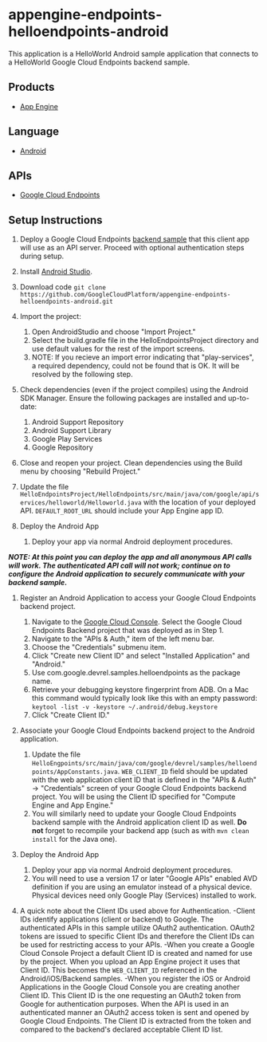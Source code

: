 appengine-endpoints-helloendpoints-android
==========================================

This application is a HelloWorld Android sample application that connects to a
HelloWorld Google Cloud Endpoints backend sample.

## Products
- [App Engine][1]

## Language
- [Android][2]

## APIs
- [Google Cloud Endpoints][3]

## Setup Instructions
1. Deploy a Google Cloud Endpoints [backend sample][9] that this client
app will use as an API server. Proceed with optional authentication steps
during setup.

1. Install [Android Studio][7].

1. Download code
`git clone https://github.com/GoogleCloudPlatform/appengine-endpoints-helloendpoints-android.git`

1. Import the project:
    1. Open AndroidStudio and choose "Import Project."
    1. Select the build.gradle file in the HelloEndpointsProject directory and
use default values for the rest of the import screens.
    1. NOTE: If you recieve an import error indicating that "play-services", a
required dependency, could not be found that is OK. It will be resolved by the
following step.

1. Check dependencies (even if the project compiles) using the Android SDK
Manager. Ensure the following packages are installed and up-to-date:
    1. Android Support Repository
    1. Android Support Library
    1. Google Play Services
    1. Google Repository

1. Close and reopen your project. Clean dependencies using the Build menu
by choosing "Rebuild Project."

1. Update the file `HelloEndpointsProject/HelloEndpoints/src/main/java/com/google/api/services/helloworld/Helloworld.java`
with the location of your deployed API. `DEFAULT_ROOT_URL` should include
your App Engine app ID.

1. Deploy the Android App
    1. Deploy your app via normal Android deployment procedures.

***NOTE: At this point you can deploy the app and all anonymous API calls will work. 
The authenticated API call will not work; continue on to configure the Android
application to securely communicate with your backend sample.***

1. Register an Android Application to access your Google Cloud Endpoints
backend project.
    1. Navigate to the [Google Cloud Console][8]. Select the Google Cloud 
Endpoints Backend project that was deployed as in Step 1.
    1. Navigate to the "APIs & Auth," item of the left menu bar.
    1. Choose the "Credentials" submenu item.
    1. Click "Create new Client ID" and select "Installed Application" and "Android."
    1. Use com.google.devrel.samples.helloendpoints as the package name.
    1. Retrieve your debugging keystore fingerprint from ADB. On a Mac this
command would typically look like this with an empty password:
    `keytool -list -v -keystore ~/.android/debug.keystore`
    1. Click "Create Client ID."

1. Associate your Google Cloud Endpoints backend project to the Android
application.
    1. Update the file `HelloEngpoints/src/main/java/com/google/devrel/samples/helloendpoints/AppConstants.java`.
`WEB_CLIENT_ID` field should be updated with the web application client ID
that is defined in the "APIs & Auth" -> "Credentials" screen of your Google Cloud Endpoints
backend project. You will be using the Client ID specified for "Compute Engine and App Engine."
    1. You will similarly need to update your Google Cloud Endpoints backend
sample with the Android application client ID as well. **Do not** forget to
recompile your backend app (such as with `mvn clean install` for the Java one).

1. Deploy the Android App
    1. Deploy your app via normal Android deployment procedures.
    1. You will need to use a version 17 or later "Google APIs" enabled AVD
definition if you are using an emulator instead of a physical device. Physical
devices need only Google Play (Services) installed to work.

1. A quick note about the Client IDs used above for Authentication.
    -Client IDs identify applications (client or backend) to Google.
The authenticated APIs in this sample utilize OAuth2 authentication. OAuth2 tokens
are issued to specific Client IDs and therefore the Client IDs can be used
for restricting access to your APIs.
    -When you create a Google Cloud Console Project a default Client ID
is created and named for use by the project. When you upload an App Engine
project it uses that Client ID. This becomes the `WEB_CLIENT_ID` referenced
in the Android/iOS/Backend samples.
    -When you register the iOS or Android Applications in the Google
Cloud Console you are creating another Client ID. This Client ID is the
one requesting an OAuth2 token from Google for authentication purposes.
When the API is used in an authenticated manner an OAuth2 access token is
sent and opened by Google Cloud Endpoints. The Client ID is extracted from
the token and compared to the backend's declared acceptable Client ID list. 

[1]: https://developers.google.com/appengine
[2]: http://developer.android.com/reference/packages.html
[3]: https://developers.google.com/appengine/docs/java/endpoints/
[4]: https://code.google.com/apis/console
[5]: https://localhost:8888/
[6]: https://github.com/GoogleCloudPlatform/appengine-endpoints-tictactoe-java/blob/master/war/js/render.js
[7]: http://developer.android.com/sdk/installing/studio.html
[8]: http://cloud.google.com/console
[9]: https://github.com/GoogleCloudPlatform/appengine-endpoints-helloendpoints-java-maven

